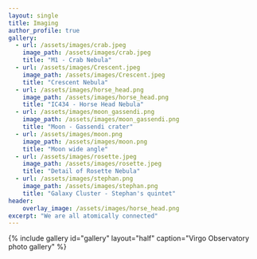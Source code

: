 ```yaml
---
layout: single
title: Imaging
author_profile: true
gallery:
  - url: /assets/images/crab.jpeg
    image_path: /assets/images/crab.jpeg
    title: "M1 - Crab Nebula"
  - url: /assets/images/Crescent.jpeg
    image_path: /assets/images/Crescent.jpeg
    title: "Crescent Nebula"
  - url: /assets/images/horse_head.png
    image_path: /assets/images/horse_head.png
    title: "IC434 - Horse Head Nebula"
  - url: /assets/images/moon_gassendi.png
    image_path: /assets/images/moon_gassendi.png
    title: "Moon - Gassendi crater"
  - url: /assets/images/moon.png
    image_path: /assets/images/moon.png
    title: "Moon wide angle"
  - url: /assets/images/rosette.jpeg
    image_path: /assets/images/rosette.jpeg
    title: "Detail of Rosette Nebula"
  - url: /assets/images/stephan.png
    image_path: /assets/images/stephan.png
    title: "Galaxy Cluster - Stephan's quintet"
header:
    overlay_image: /assets/images/horse_head.png
excerpt: "We are all atomically connected"
---
```

<script type="text/javascript"
        src="https://cdnjs.cloudflare.com/ajax/libs/mathjax/2.7.0/MathJax.js?config=TeX-AMS_CHTML"></script>

{% include gallery id="gallery" layout="half" caption="Virgo Observatory photo gallery" %}
